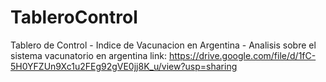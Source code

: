 # TableroControl
Tablero de Control - Indice de Vacunacion en Argentina - Analisis sobre el sistema vacunatorio en argentina
link: https://drive.google.com/file/d/1fC-5H0YFZUn9Xc1u2FEg92gVE0jj8K_u/view?usp=sharing

